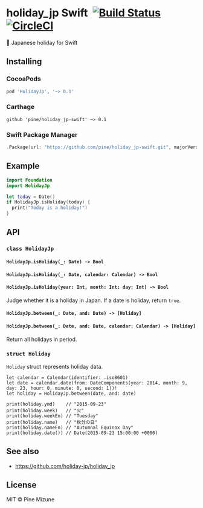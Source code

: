 # holiday_jp Swift &nbsp;[![Build Status](https://travis-ci.org/pine/holiday_jp-swift.svg?branch=master)](https://travis-ci.org/pine/holiday_jp-swift) [![CircleCI](https://circleci.com/gh/pine/holiday_jp-swift/tree/master.svg?style=shield)](https://circleci.com/gh/pine/holiday_jp-swift/tree/master)

:crossed_flags: Japanese holiday for Swift

## Installing
### CocoaPods

```ruby
pod 'HolidayJp', '~> 0.1'
```

### Carthage

```
github 'pine/holiday_jp-swift' ~> 0.1
```

### Swift Package Manager

```swift
.Package(url: "https://github.com/pine/holiday_jp-swift.git", majorVersion: 0, minor: 1),
```

## Example

```swift
import Foundation
import HolidayJp

let today = Date()
if HolidayJp.isHoliday(today) {
  print("Today is a holiday!")
}
```

## API
### `class HolidayJp`
#### `HolidayJp.isHoliday(_: Date) -> Bool`
#### `HolidayJp.isHoliday(_: Date, calendar: Calendar) -> Bool`
#### `HolidayJp.isHoliday(year: Int, month: Int: day: Int) -> Bool`

Judge whether it is a holiday in Japan. If a date is holiday, return `true`.

#### `HolidayJp.between(_: Date, and: Date) -> [Holiday]`
#### `HolidayJp.between(_: Date, and: Date, calendar: Calendar) -> [Holiday]`

Return all holidays in period.

### `struct Holiday`
`Holiday` struct represents holiday data.

```
let calendar = Calendar(identifier: .iso8601)
let date = calendar.date(from: DateComponents(year: 2014, month: 9, day: 23, hour: 0, minute: 0, second: 1))!
let holiday = HolidayJp.between(date, and: date)

print(holiday.ymd)    // "2015-09-23"
print(holiday.week)   // "火"
print(holiday.weekEn) // "Tuesday"
print(holiday.name)   // "秋分の日"
print(holiday.nameEn) // "Autumnal Equinox Day"
print(holiday.date()) // Date(2015-09-23 15:00:00 +0000)
```

## See also
- https://github.com/holiday-jp/holiday_jp

## License
MIT &copy; Pine Mizune
